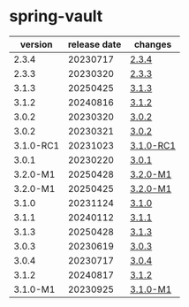 # spring-vault	


|version|release date|changes|
|---|---|---|
|2.3.4|20230717|[2.3.4](./2.3.4-20230717.md)|
|2.3.3|20230320|[2.3.3](./2.3.3-20230320.md)|
|3.1.3|20250425|[3.1.3](./3.1.3-20250425.md)|
|3.1.2|20240816|[3.1.2](./3.1.2-20240816.md)|
|3.0.2|20230320|[3.0.2](./3.0.2-20230320.md)|
|3.0.2|20230321|[3.0.2](./3.0.2-20230321.md)|
|3.1.0-RC1|20231023|[3.1.0-RC1](./3.1.0-RC1-20231023.md)|
|3.0.1|20230220|[3.0.1](./3.0.1-20230220.md)|
|3.2.0-M1|20250428|[3.2.0-M1](./3.2.0-M1-20250428.md)|
|3.2.0-M1|20250425|[3.2.0-M1](./3.2.0-M1-20250425.md)|
|3.1.0|20231124|[3.1.0](./3.1.0-20231124.md)|
|3.1.1|20240112|[3.1.1](./3.1.1-20240112.md)|
|3.1.3|20250428|[3.1.3](./3.1.3-20250428.md)|
|3.0.3|20230619|[3.0.3](./3.0.3-20230619.md)|
|3.0.4|20230717|[3.0.4](./3.0.4-20230717.md)|
|3.1.2|20240817|[3.1.2](./3.1.2-20240817.md)|
|3.1.0-M1|20230925|[3.1.0-M1](./3.1.0-M1-20230925.md)|
